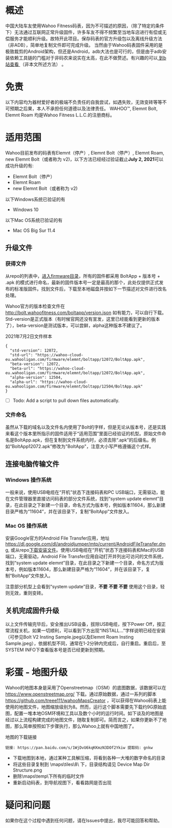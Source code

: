 # 概述
中国大陆车友使用Wahoo Fitness码表，因为不可描述的原因，（除了特定的条件下）无法通过互联网正常升级固件，许多车友不得不频繁至当地车店进行有偿或无偿服务才能顺利升级。故特开此项目。保存码表的官方升级包以及离线升级方法（非ADB），简单地复制文件即可完成升级。
当然由于Wahoo码表固件采用的是极致裁剪的Android架构，但还是Android，adb大法也是可行的，但是由于adb安装依赖工具链的门槛对于非码农来说实在太高，在此不做赘述。有兴趣的可以[ 到b站查看 ](https://www.bilibili.com/video/BV1YT4y1F7AW/)（非本文所述方法） 。

# 免责
以下内容均为器材爱好者的极端不负责任的自我尝试，如遇失败，无效变砖等等不可预期之后果，本人不承担任何道德以及法律责任。
WAHOO™, Elemnt Bolt, Elemnt Roam 均是Wahoo Fitness L.L.C.的注册商标。

# 适用范围
Wahoo目前发布的码表有Elemnt（停产）, Elemnt Bolt（停产）, Elemnt Roam, new Elemnt Bolt（或者称为 v2)，以下方法已经经过验证截止<b>July 2, 2021</b>可以成功升级的有:

- Elemnt Bolt（停产）
- Elemnt Roam
- new Elemnt Bolt（或者称为 v2)

以下Windows系统已验证的有

- Windows 10

以下Mac OS系统已验证的有

- Mac OS Big Sur 11.4

## 升级文件

### 获得文件

从repo的列表中，[进入firmware目录](https://gitee.com/assofour/wahoouptCN/tree/main/firmware)，所有的固件都采用
BoltApp + 版本号 + .apk
的模式进行命名，最新的固件版本号一定是最高的那个，此处仅提供正式发布的标准版固件。找到文件后，下载至本地磁盘并按如下一节描述对文件进行改名处理。

Wahoo官方的版本检查文件在 http://bolt.wahoofitness.com/boltapp/version.json 如有能力，可以自行下载。 Std-version是正式版本（有时候官网还没有宣发，这里已经能看到更新的版本了），beta-version是测试版本，可以尝鲜，alpha这种版本不建议了。

2021年7月2日文件样本
```
{
  "std-version": 12072,
  "std-url": "https://wahoo-cloud-eu.wahooligan.com/firmware/elemnt/boltapp/12072/BoltApp.apk",
  "beta-version": 12072,
  "beta-url": "https://wahoo-cloud-eu.wahooligan.com/firmware/elemnt/boltapp/12072/BoltApp.apk",
  "alpha-version": 12504,
  "alpha-url": "https://wahoo-cloud-eu.wahooligan.com/firmware/elemnt/boltapp/12504/BoltApp.apk"
}
```

- [ ] Todo: Add a script to pull down files automatically.

### 文件命名
虽然从下载的域名以及文件名内使用了Bolt的字样，但是无论从版本号，还是实践来看这个版本里所指示的固件适用于“适用范围”里面已经验证的机型。原始文件命名是BoltApp.apk，但在复制到文件系统内时，必须去除“.apk”的后缀名。例如“BoltApp12072.apk”修改为"BoltApp"，注意大小写严格遵循这个式样。

## 连接电脑传输文件
### Windows 操作系统 
一般来说，使用USB电缆在“开机”状态下连接码表和PC USB端口，无需驱动，能在文件管理器里直接访问码表的部分文件系统，找到“system update elemnt”目录，在此目录之下新建一个目录，命名方式为版本号，例如版本11604，那么新建目录严格为“11604”，并在该目录下，复制“BoltApp”文件放入。

### Mac OS 操作系统 
安装Google官方的Android File Transfer应用，地址 https://dl.google.com/dl/androidjumper/mtp/current/AndroidFileTransfer.dmg, 或从repo[下载安装文件](https://gitee.com/assofour/wahoouptCN.git)。使用USB电缆在“开机”状态下连接码表和Mac的USB端口，无需驱动，Android File Transfer应用自动打开并列出可访问的文件系统，找到“system update elemnt”目录，在此目录之下新建一个目录，命名方式为版本号，例如版本11604，那么新建目录严格为“11604”，并在该目录下，复制“BoltApp”文件放入。

注意部分机型上会看到“system update”目录，<b>不要 不要 不要</b> 使用这个目录，轻则无效，重则变砖。

## 关机完成固件升级
以上文件传输完毕后，安全推出USB设备，拔除USB电缆，按下Power Off，按正常流程关机，如果一切顺利，可以看到下方出现“INSTALL...”字样说明已经在安装（可参见Bolt V2 Insting Sample.jpeg以及Elemnt Roam Insting Sample.jpeg），依据机型不同，通常在1-2分钟内完成后，自行重启。重启后，至SYSTEM INFO下查看版本号是否已经更新到预期。

# 彩蛋 - 地图升级

Wahoo的地图本身是采用了Openstreetmap（OSM）的底图数据，该数据可以在 https://www.openstreetmap.org/ 下载。通过原始数据，通过一系列的脚本 https://github.com/treee111/wahooMapsCreator ，可以获得在Wahoo码表上能使用的地图文件，地图缩放级别为8。然而，运行这个脚本需要先下载约9G原始底图，配置一堆本地OSM环境和工具以及数个小时的运行时间。如下谈及的地图是经过以上流程构建完成的地图文件，随取复制即可。简而言之，如果你更新不了地图，那么简单按照如下步骤执行，那么Wahoo上就有中国地图了。

地图的下载链接

```
链接: https://pan.baidu.com/s/1WjDvU6kqKKmzN3DOf2Ykiw 提取码: gnkw 
```

 - 下载地图到本地，通过某种工具解压缩，将看到各种一大堆的数字命名的目录
 - 将这些目录复制到 \maps\tiles\8\ 下，目录结构请见 Device Map Dir Structure.png
 - 删除\maps\temp\下所有的临时文件
 - 重新启动码表，到导航视图下，看看路网是否出现 

# 疑问和问题

如果你在这个过程中遇到任何问题，请在Issues中提出，我尽可能回答和帮助。